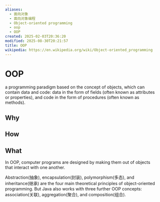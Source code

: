 ```yaml
---
aliases:
  - 面向对象
  - 面向对象编程
  - Object-oriented programming
  - oop
  - OOP
created: 2025-02-03T20:36:20
modified: 2025-08-30T20:21:57
title: OOP
wikipedia: https://en.wikipedia.org/wiki/Object-oriented_programming
---
```


# OOP

a programming paradigm based on the concept of objects, which can contain data and code: data in the form of fields (often known as attributes or properties), and code in the form of procedures (often known as methods).

## Why

## How

## What

In OOP, computer programs are designed by making them out of objects that interact with one another.

Abstraction(抽象), encapsulation(封装), polymorphism(多态), and inheritance(继承) are the four main theoretical principles of object-oriented programming. But Java also works with three further OOP concepts: association(关联), aggregation(聚合), and composition(组合).
